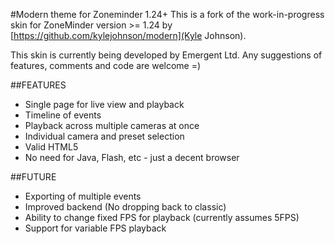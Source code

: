 #Modern theme for Zoneminder 1.24+
This is a fork of the work-in-progress skin for ZoneMinder version >= 1.24 by [https://github.com/kylejohnson/modern](Kyle Johnson). 

This skin is currently being developed by Emergent Ltd. Any suggestions of features, comments and code are welcome =)

##FEATURES

* Single page for live view and playback
* Timeline of events
* Playback across multiple cameras at once
* Individual camera and preset selection
* Valid HTML5
* No need for Java, Flash, etc - just a decent browser

##FUTURE

* Exporting of multiple events
* Improved backend (No dropping back to classic)
* Ability to change fixed FPS for playback (currently assumes 5FPS)
* Support for variable FPS playback